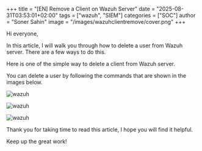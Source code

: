 +++
title = "[EN] Remove a Client on Wazuh Server"
date = "2025-08-31T03:53:01+02:00"
tags = ["wazuh", "SIEM"]
categories = ["SOC"]
author = "Soner Sahin"
image = "/images/wazuhclientremove/cover.png"
+++ 

Hi everyone,

In this article, I will walk you through how to delete a user from Wazuh server. There are a few ways to do this.

Here is one of the simple way to delete a client from Wazuh server.

You can delete a user by following the commands that are shown in the images below.

![wazuh](/images/wazuhclientremove/1.png)

![wazuh](/images/wazuhclientremove/2.png)

![wazuh](/images/wazuhclientremove/3.png)


Thank you for taking time to read this article, I hope you will find it helpful.

Keep up the great work!







